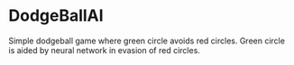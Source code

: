 # DodgeBallAI
Simple dodgeball game where green circle avoids red circles. Green circle is aided by neural network in evasion of red circles.
